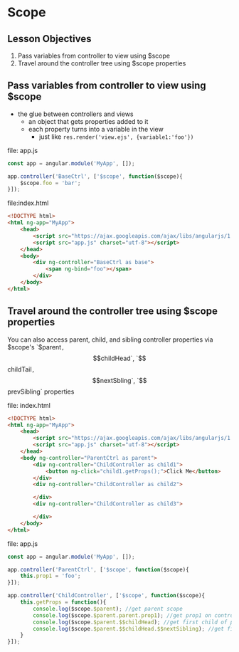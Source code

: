 # Scope

## Lesson Objectives

1. Pass variables from controller to view using $scope
1. Travel around the controller tree using $scope properties

## Pass variables from controller to view using $scope

- the glue between controllers and views
	- an object that gets properties added to it
	- each property turns into a variable in the view
		- just like `res.render('view.ejs', {variable1:'foo'})`

file: app.js

```javascript
const app = angular.module('MyApp', []);

app.controller('BaseCtrl', ['$scope', function($scope){
	$scope.foo = 'bar';
}]);
```

file:index.html

```html
<!DOCTYPE html>
<html ng-app="MyApp">
	<head>
		<script src="https://ajax.googleapis.com/ajax/libs/angularjs/1.6.1/angular.min.js"></script>
		<script src="app.js" charset="utf-8"></script>
	</head>
	<body>
		<div ng-controller="BaseCtrl as base">
			<span ng-bind="foo"></span>
		</div>
	</body>
</html>
```

## Travel around the controller tree using $scope properties

You can also access parent, child, and sibling controller properties via $scope's `$parent`, `$$childHead`, `$$childTail`, `$$nextSbling`, `$$prevSibling` properties

file: index.html

```html
<!DOCTYPE html>
<html ng-app="MyApp">
	<head>
		<script src="https://ajax.googleapis.com/ajax/libs/angularjs/1.6.1/angular.min.js"></script>
		<script src="app.js" charset="utf-8"></script>
	</head>
	<body ng-controller="ParentCtrl as parent">
		<div ng-controller="ChildController as child1">
			<button ng-click="child1.getProps();">Click Me</button>
		</div>
		<div ng-controller="ChildController as child2">

		</div>
		<div ng-controller="ChildController as child3">

		</div>
	</body>
</html>
```

file: app.js

```javascript
const app = angular.module('MyApp', []);

app.controller('ParentCtrl', ['$scope', function($scope){
	this.prop1 = 'foo';
}]);

app.controller('ChildController', ['$scope', function($scope){
	this.getProps = function(){
		console.log($scope.$parent); //get parent scope
		console.log($scope.$parent.parent.prop1); //get prop1 on controller instance
		console.log($scope.$parent.$$childHead); //get first child of parent
		console.log($scope.$parent.$$childHead.$$nextSibling); //get first sibling of first child of parent
	}
}]);
```
